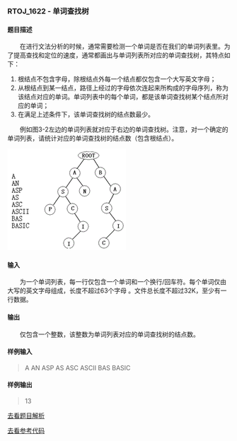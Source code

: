 ### RTOJ_1622 - 单词查找树

#### 题目描述

&emsp;&emsp;在进行文法分析的时候，通常需要检测一个单词是否在我们的单词列表里。为了提高查找和定位的速度，通常都画出与单词列表所对应的单词查找树，其特点如下：
1. 根结点不包含字母，除根结点外每一个结点都仅包含一个大写英文字母；
2. 从根结点到某一结点，路径上经过的字母依次连起来所构成的字母序列，称为该结点对应的单词。单词列表中的每个单词，都是该单词查找树某个结点所对应的单词；
3. 在满足上述条件下，该单词查找树的结点数最少。

&emsp;&emsp;例如图3-2左边的单词列表就对应于右边的单词查找树。注意，对一个确定的单词列表，请统计对应的单词查找树的结点数（包含根结点）。

![](./pimg1622_1.gif)

#### 输入

&emsp;&emsp;为一个单词列表，每一行仅包含一个单词和一个换行/回车符。每个单词仅由大写的英文字母组成，长度不超过63个字母 。文件总长度不超过32K，至少有一行数据。

#### 输出

&emsp;&emsp;仅包含一个整数，该整数为单词列表对应的单词查找树的结点数。

#### 样例输入

>A
AN
ASP
AS
ASC
ASCII
BAS
BASIC

#### 样例输出

>13

[去看题目解析](./analysis.md)

[去看参考代码](./main.cpp)
